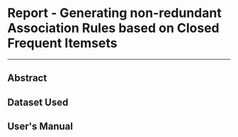 # Report - Generating non-redundant Association Rules based on Closed Frequent Itemsets

---

## Abstract

## Dataset Used

## User's Manual
